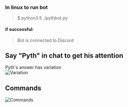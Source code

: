 ### In linux to run bot
> $ python3.5 ./pythbot.py  
#### if successful:  
> Bot is connected to Discord
###
## Say "Pyth" in chat to get his attention
Pyth's answer has variation  
![Variation](https://raw.githubusercontent.com/ludzero/pythbot1/master/vary.PNG)
## Commands
![Commands](https://raw.githubusercontent.com/ludzero/pythbot1/master/commandspyth.PNG)
